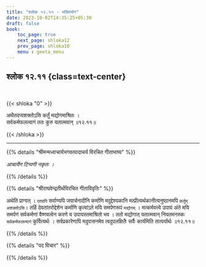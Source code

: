 ```yaml
---
title: "श्लोक १२.११ - भक्तियोग"
date: 2023-10-02T14:35:25+05:30
draft: false
book:
    toc_page: true
    next_page: shloka12
    prev_page: shloka10
    menu : geeta_menu
---
```




## श्लोक १२.११ {class=text-center}

<br/>

{{< shloka  "0"  >}}

अथैतदप्यशक्तोऽसि कर्तुं मद्योगमाश्रितः ।  
सर्वकर्मफलत्यागं ततः कुरु यतात्मवान् ॥१२.११॥

{{< /shloka >}}

---


{{% details "श्रीमन्मध्वाचार्यभगवत्पादाचर्य विरचित  गीताभाष्य" %}}

*आचार्येण टिप्पणी नकृतः ।*

{{% /details %}}



{{% details "श्रीराघवेन्द्रतीर्थविरचित गीताविवृतिः" %}}

अथेति प्राग्वत्‌ । `एतदपि` सर्वाण्यपि जपार्चनादीनि 
कर्माणि मदुद्देश्यकानि मत्प्रीत्यर्थकानीत्यनुष्ठानमपि 
`कर्तुम् अशक्तोऽसि`। तर्हि देवतांतरोद्देशेन 
कर्माणि कृत्वांऽते मयि समर्पणरूपं `मद्योगम्‌` । 
मत्कर्मवत्त्वे उपायं अंते मयि
समर्पणं सर्वकर्मणां वैष्णवत्वेन करणे य उपायस्तमाश्रितो 
भव । ततो मद्योगात्‌ यतात्मवान्‌ 
नियतमनस्कः `सर्वकर्मफलत्यागं` कुर्वित्यर्थः । 
सर्वप्रकारेणापि मदुपासनमेव त्वदुपलक्षितैः सर्वैः 
कार्यमिति तात्पर्यार्थः ॥१२.११॥

{{% /details %}}



{{% details "पद विचार" %}}


{{% /details %}}
